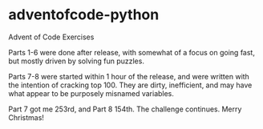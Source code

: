 # adventofcode-python
Advent of Code Exercises

Parts 1-6 were done after release, with somewhat of a focus on going fast, but mostly driven by solving fun puzzles.

Parts 7-8 were started within 1 hour of the release, and were written with the intention of cracking top 100. They are dirty, inefficient, and may have what appear to be purposely misnamed variables.

Part 7 got me 253rd, and Part 8 154th. The challenge continues. Merry Christmas!
